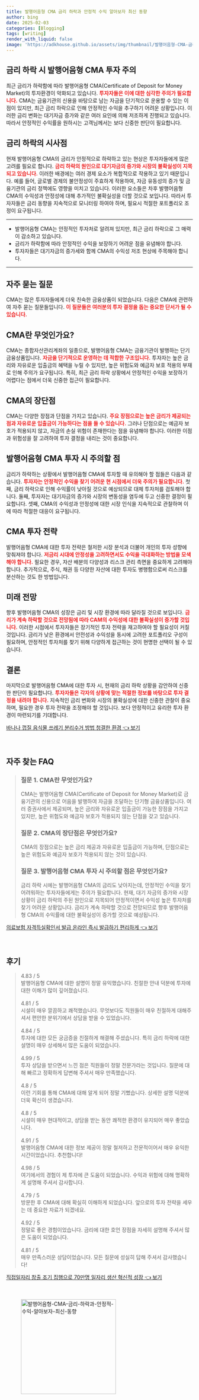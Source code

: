 ```yaml
---
title: 발행어음형 CMA 금리 하락과 안정적 수익 알아보자 최신 동향
author: bing
date: 2025-02-03
categories: [Blogging]
tags: [writing]
render_with_liquid: false
image: 'https://adkhouse.github.io/assets/img/thumbnail/발행어음형-CMA-금리-하락과-안정적-수익-알아보자-최신-동향.webp'
---
```



<h2 id='금리 하락 시 발행어음형 CMA 투자 주의'>금리 하락 시 발행어음형 CMA 투자 주의</h2>

<p>최근 금리가 하락함에 따라 발행어음형 CMA(Certificate of Deposit for Money Market)의 투자환경이 악화되고 있습니다. <b><span style="color: #ee2323;">투자자들은 이에 대한 심각한 주의가 필요합니다.</span></b> CMA는 금융기관의 신용을 바탕으로 남는 자금을 단기적으로 운용할 수 있는 이점이 있지만, 최근 금리 하락으로 인해 안정적인 수익을 추구하기 어려운 상황입니다. 이러한 금리 변화는 대기자금 증가와 같은 여러 요인에 의해 저조하게 진행되고 있습니다. 따라서 안정적인 수익률을 원하시는 고객님께서는 보다 신중한 판단이 필요합니다.</p>

<h2 id='금리 하락의 시사점'>금리 하락의 시사점</h2>

<p>현재 발행어음형 CMA의 금리가 안정적으로 하락하고 있는 현상은 투자자들에게 많은 고려를 필요로 합니다. <b><span style="color: #ee2323;">금리 하락의 원인으로 대기자금의 증가와 시장의 불확실성이 지목되고 있습니다.</span></b> 이러한 배경에는 여러 경제 요소가 복합적으로 작용하고 있기 때문입니다. 예를 들어, 글로벌 경제의 불안정성이 주효하게 작용하여, 자금 유동성의 증가 및 금융기관의 금리 정책에도 영향을 미치고 있습니다. 이러한 요소들은 차후 발행어음형 CMA의 수익성과 안정성에 대해 추가적인 불확실성을 더할 것으로 보입니다. 따라서 투자자들은 금리 동향을 지속적으로 모니터링 하여야 하며, 필요시 적절한 포트폴리오 조정이 요구됩니다.</p>

<hr />

<ul>
    <li>발행어음형 CMA는 안정적인 투자처로 알려져 있지만, 최근 금리 하락으로 그 매력이 감소하고 있습니다.</li>
    <li>금리가 하락함에 따라 안정적인 수익을 보장하기 어려운 점을 유념해야 합니다.</li>
    <li>투자자들은 대기자금의 증가세와 함께 CMA의 수익성 저조 현상에 주목해야 합니다.</li>
</ul>

<hr />

<h2 id='자주 묻는 질문'>자주 묻는 질문</h2>

<p>CMA는 많은 투자자들에게 더욱 친숙한 금융상품이 되었습니다. 다음은 CMA에 관련하여 자주 묻는 질문들입니다. <b><span style="color: #ee2323;">이 질문들은 여러분의 투자 결정을 돕는 중요한 단서가 될 수 있습니다.</span></b></p>

<h2 id='CMA란 무엇인가요'>CMA란 무엇인가요?</h2>

<p>CMA는 종합자산관리계좌의 일종으로, 발행어음형 CMA는 금융기관이 발행하는 단기 금융상품입니다. <b><span style="color: #ee2323;">자금을 단기적으로 운영하는 데 적합한 구조입니다.</span></b> 투자자는 높은 금리와 자유로운 입출금의 혜택을 누릴 수 있지만, 높은 위험도와 예금자 보호 적용의 부재로 인해 주의가 요구됩니다. 특히, 최근 금리 하락 상황에서 안정적인 수익을 보장하기 어렵다는 점에서 더욱 신중한 접근이 필요합니다.</p>

<h2 id='CMA의 장단점'>CMA의 장단점</h2>

<p>CMA는 다양한 장점과 단점을 가지고 있습니다. <b><span style="color: #ee2323;">주요 장점으로는 높은 금리가 제공되는 점과 자유로운 입출금이 가능하다는 점을 들 수 있습니다.</span></b> 그러나 단점으로는 예금자 보호가 적용되지 않고, 자금의 손실 위험이 존재한다는 점을 유념해야 합니다. 이러한 이점과 위험성을 잘 고려하여 투자 결정을 내리는 것이 중요합니다.</p>

<h2 id='발행어음형 CMA 투자 시 주의할 점'>발행어음형 CMA 투자 시 주의할 점</h2>

<p>금리가 하락하는 상황에서 발행어음형 CMA에 투자할 때 유의해야 할 점들은 다음과 같습니다. <b><span style="color: #ee2323;">투자자는 안정적인 수익을 찾기 어려운 현 시점에서 더욱 주의가 필요합니다.</span></b> 첫째, 금리 하락으로 인해 수익률이 낮아질 것으로 예상되므로 대체 투자처를 검토해야 합니다. 둘째, 투자자는 대기자금의 증가와 시장의 변동성을 염두에 두고 신중한 결정이 필요합니다. 셋째, CMA의 수익성과 안정성에 대한 시장 인식을 지속적으로 관찰하며 이에 따라 적절한 대응이 요구됩니다.</p>

<h2 id='CMA 투자 전략'>CMA 투자 전략</h2>

<p>발행어음형 CMA에 대한 투자 전략은 철저한 시장 분석과 더불어 개인의 투자 성향에 맞춰져야 합니다. <b><span style="color: #ee2323;">저금리 시대에 안정성을 고려하면서도 수익을 극대화하는 방법을 모색해야 합니다.</span></b> 필요한 경우, 자산 배분의 다양성과 리스크 관리 측면을 중요하게 고려해야 합니다. 추가적으로, 주식, 채권 등 다양한 자산에 대한 투자도 병행함으로써 리스크를 분산하는 것도 한 방법입니다.</p>

<h2 id='미래 전망'>미래 전망</h2>

<p>향후 발행어음형 CMA의 성장은 금리 및 시장 환경에 따라 달라질 것으로 보입니다. <b><span style="color: #ee2323;">금리가 계속 하락할 것으로 전망됨에 따라 CAM의 수익성에 대한 불확실성이 증가할 것입니다.</span></b> 이러한 시점에서 투자자들은 장기적인 투자 전략을 재고하여야 할 필요성이 커질 것입니다. 금리가 낮은 환경에서 안전성과 수익성을 동시에 고려한 포트폴리오 구성이 필요하며, 안정적인 투자처를 찾기 위해 다양하게 접근하는 것이 현명한 선택이 될 수 있습니다.</p>

<h2 id='결론'>결론</h2>

<p>마지막으로 발행어음형 CMA에 대한 투자 시, 현재의 금리 하락 상황을 감안하여 신중한 판단이 필요합니다. <b><span style="color: #ee2323;">투자자들은 각자의 상황에 맞는 적절한 정보를 바탕으로 투자 결정을 내려야 합니다.</span></b> 지속적인 금리 변화와 시장의 불확실성에 대한 신중한 관찰이 중요하며, 필요한 경우 투자 전략을 조정해야 할 것입니다. 보다 안정적이고 유리한 투자 환경이 마련되기를 기대합니다.</p>


<p><a class="click-button" title="바나나 껍질 음식물 쓰레기 분리수거 방법 청결한 환경" href="https://adkhouse.github.io/posts/%EB%B0%94%EB%82%98%EB%82%98-%EA%BB%8D%EC%A7%88-%EC%9D%8C%EC%8B%9D%EB%AC%BC-%EC%93%B0%EB%A0%88%EA%B8%B0-%EB%B6%84%EB%A6%AC%EC%88%98%EA%B1%B0-%EB%B0%A9%EB%B2%95-%EC%B2%AD%EA%B2%B0%ED%95%9C-%ED%99%98%EA%B2%BD/" rel="dofollow">바나나 껍질 음식물 쓰레기 분리수거 방법 청결한 환경 👈 보기</a></p><br>
<h2 id='자주_찾는_FAQ'>자주 찾는 FAQ</h2>
<div itemscope="" itemtype="https://schema.org/FAQPage"> 
<blockquote> 
<div itemscope="" itemprop="mainEntity" itemtype="https://schema.org/Question"> 
<h3 itemprop="name">질문 1. CMA란 무엇인가요?</h3> 
<div itemscope="" itemprop="acceptedAnswer" itemtype="https://schema.org/Answer"> 
<span itemprop="text"> 
<p>CMA는 발행어음형 CMA(Certificate of Deposit for Money Market)로 금융기관의 신용으로 어음을 발행하여 자금을 조달하는 단기형 금융상품입니다. 여러 증권사에서 제공되며, 높은 금리와 자유로운 입출금이 가능한 장점을 가지고 있지만, 높은 위험도와 예금자 보호가 적용되지 않는 단점을 갖고 있습니다.</p> 
</span> 
</div> 
</div> 

<div itemscope="" itemprop="mainEntity" itemtype="https://schema.org/Question"> 
<h3 itemprop="name">질문 2. CMA의 장단점은 무엇인가요?</h3> 
<div itemscope="" itemprop="acceptedAnswer" itemtype="https://schema.org/Answer"> 
<span itemprop="text"> 
<p>CMA의 장점으로는 높은 금리 제공과 자유로운 입출금이 가능하며, 단점으로는 높은 위험도와 예금자 보호가 적용되지 않는 것이 있습니다.</p> 
</span> 
</div> 
</div>

<div itemscope="" itemprop="mainEntity" itemtype="https://schema.org/Question"> 
<h3 itemprop="name">질문 3. 발행어음형 CMA 투자 시 주의할 점은 무엇인가요?</h3> 
<div itemscope="" itemprop="acceptedAnswer" itemtype="https://schema.org/Answer"> 
<span itemprop="text"> 
<p>금리 하락 시에는 발행어음형 CMA의 금리도 낮아지는데, 안정적인 수익을 찾기 어려워하는 투자자들에게는 주의가 필요합니다. 현재, 대기 자금의 증가와 시장 상황이 금리 하락의 주된 원인으로 지목되어 안정적이면서 수익성 높은 투자처를 찾기 어려운 상황입니다. 금리가 계속 하락할 것으로 전망되므로 향후 발행어음형 CMA의 수익률에 대한 불확실성이 증가할 것으로 예상됩니다.</p> 
</span> 
</div> 
</div> 

</blockquote> 
</div>
<p><a class="click-button" title="의료보험 자격득실확인서 발급 온라인 즉시 발급하기 편리하게" href="https://adkhouse.github.io/posts/%EC%9D%98%EB%A3%8C%EB%B3%B4%ED%97%98-%EC%9E%90%EA%B2%A9%EB%93%9D%EC%8B%A4%ED%99%95%EC%9D%B8%EC%84%9C-%EB%B0%9C%EA%B8%89-%EC%98%A8%EB%9D%BC%EC%9D%B8-%EC%A6%89%EC%8B%9C-%EB%B0%9C%EA%B8%89%ED%95%98%EA%B8%B0-%ED%8E%B8%EB%A6%AC%ED%95%98%EA%B2%8C/" rel="dofollow">의료보험 자격득실확인서 발급 온라인 즉시 발급하기 편리하게 👈 보기</a></p><br>
<h2 id='후기'>후기</h2>
<div itemscope itemtype="https://schema.org/Product">
  <blockquote>
  <div itemprop="review" itemscope itemtype="https://schema.org/Review">
      <div itemprop="reviewRating" itemscope itemtype="https://schema.org/Rating"> <span itemprop="ratingValue">4.83</span> / <span itemprop="bestRating">5</span> </div>
      <span itemprop="reviewBody">발행어음형 CMA에 대한 설명이 정말 유익했습니다. 친절한 안내 덕분에 투자에 대한 이해가 많이 깊어졌습니다.</span>
  </div>
  <br>
  <div itemprop="review" itemscope itemtype="https://schema.org/Review">
      <div itemprop="reviewRating" itemscope itemtype="https://schema.org/Rating"> <span itemprop="ratingValue">4.81</span> / <span itemprop="bestRating">5</span> </div>
      <span itemprop="reviewBody">시설이 매우 깔끔하고 쾌적했습니다. 무엇보다도 직원들이 매우 친절하게 대해주셔서 편안한 분위기에서 상담을 받을 수 있었습니다.</span>
  </div>
  <br>
  <div itemprop="review" itemscope itemtype="https://schema.org/Review">
      <div itemprop="reviewRating" itemscope itemtype="https://schema.org/Rating"> <span itemprop="ratingValue">4.84</span> / <span itemprop="bestRating">5</span> </div>
      <span itemprop="reviewBody">투자에 대한 모든 궁금증을 친절하게 해결해 주셨습니다. 특히 금리 하락에 대한 설명이 매우 상세해서 많은 도움이 되었습니다.</span>
  </div>
  <br>
  <div itemprop="review" itemscope itemtype="https://schema.org/Review">
      <div itemprop="reviewRating" itemscope itemtype="https://schema.org/Rating"> <span itemprop="ratingValue">4.99</span> / <span itemprop="bestRating">5</span> </div>
      <span itemprop="reviewBody">투자 상담을 받으면서 느낀 점은 직원들이 정말 전문가라는 것입니다. 질문에 대해 빠르고 정확하게 답변해 주셔서 매우 만족했습니다.</span>
  </div>
  <br>
  <div itemprop="review" itemscope itemtype="https://schema.org/Review">
      <div itemprop="reviewRating" itemscope itemtype="https://schema.org/Rating"> <span itemprop="ratingValue">4.8</span> / <span itemprop="bestRating">5</span> </div>
      <span itemprop="reviewBody">이런 기회를 통해 CMA에 대해 알게 되어 정말 기뻤습니다. 상세한 설명 덕분에 더욱 확신이 생겼습니다.</span>
  </div>
  <br>
  <div itemprop="review" itemscope itemtype="https://schema.org/Review">
      <div itemprop="reviewRating" itemscope itemtype="https://schema.org/Rating"> <span itemprop="ratingValue">4.8</span> / <span itemprop="bestRating">5</span> </div>
      <span itemprop="reviewBody">시설이 매우 현대적이고, 상담을 받는 동안 쾌적한 환경이 유지되어 매우 좋았습니다.</span>
  </div>
  <br>
  <div itemprop="review" itemscope itemtype="https://schema.org/Review">
      <div itemprop="reviewRating" itemscope itemtype="https://schema.org/Rating"> <span itemprop="ratingValue">4.91</span> / <span itemprop="bestRating">5</span> </div>
      <span itemprop="reviewBody">발행어음형 CMA에 대한 정보 제공이 정말 철저하고 전문적이어서 매우 유익한 시간이었습니다. 추천합니다!</span>
  </div>
  <br>
  <div itemprop="review" itemscope itemtype="https://schema.org/Review">
      <div itemprop="reviewRating" itemscope itemtype="https://schema.org/Rating"> <span itemprop="ratingValue">4.98</span> / <span itemprop="bestRating">5</span> </div>
      <span itemprop="reviewBody">여기에서의 경험이 제 투자에 큰 도움이 되었습니다. 수익과 위험에 대해 명확하게 설명해 주셔서 감사합니다.</span>
  </div>
  <br>
  <div itemprop="review" itemscope itemtype="https://schema.org/Review">
      <div itemprop="reviewRating" itemscope itemtype="https://schema.org/Rating"> <span itemprop="ratingValue">4.79</span> / <span itemprop="bestRating">5</span> </div>
      <span itemprop="reviewBody">방문한 후 CMA에 대해 확실히 이해하게 되었습니다. 앞으로의 투자 전략을 세우는 데 중요한 자료가 되겠네요.</span>
  </div>
  <br>
  <div itemprop="review" itemscope itemtype="https://schema.org/Review">
      <div itemprop="reviewRating" itemscope itemtype="https://schema.org/Rating"> <span itemprop="ratingValue">4.92</span> / <span itemprop="bestRating">5</span> </div>
      <span itemprop="reviewBody">정말로 좋은 경험이었습니다. 금리에 대한 호언 장점을 자세히 설명해 주셔서 많은 도움이 되었습니다.</span>
  </div>
  <br>
  <div itemprop="review" itemscope itemtype="https://schema.org/Review">
      <div itemprop="reviewRating" itemscope itemtype="https://schema.org/Rating"> <span itemprop="ratingValue">4.81</span> / <span itemprop="bestRating">5</span> </div>
      <span itemprop="reviewBody">매우 만족스러운 상담이었습니다. 모든 질문에 성실히 답해 주셔서 감사했습니다!</span>
  </div>
  </blockquote>
</div>
<p><a class="click-button" title="직접일자리 창출 조기 집행으로 70만명 일자리 생산 혁신적 성장" href="https://adkhouse.github.io/posts/%EC%A7%81%EC%A0%91%EC%9D%BC%EC%9E%90%EB%A6%AC-%EC%B0%BD%EC%B6%9C-%EC%A1%B0%EA%B8%B0-%EC%A7%91%ED%96%89%EC%9C%BC%EB%A1%9C-70%EB%A7%8C%EB%AA%85-%EC%9D%BC%EC%9E%90%EB%A6%AC-%EC%83%9D%EC%82%B0-%ED%98%81%EC%8B%A0%EC%A0%81-%EC%84%B1%EC%9E%A5/" rel="dofollow">직접일자리 창출 조기 집행으로 70만명 일자리 생산 혁신적 성장 👈 보기</a></p><br>
<figure class="image"><img src="https://adkhouse.github.io/assets/img/thumbnail/발행어음형-CMA-금리-하락과-안정적-수익-알아보자-최신-동향.webp" alt="발행어음형-CMA-금리-하락과-안정적-수익-알아보자-최신-동향" width="256" height="256"></figure>